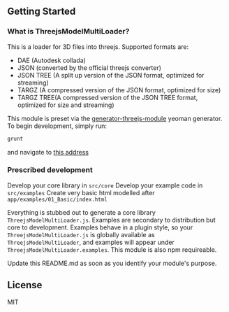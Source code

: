 ## Getting Started

### What is ThreejsModelMultiLoader?

This is a loader for 3D files into threejs.
Supported formats are:
- DAE (Autodesk collada)
- JSON (converted by the official threejs converter)
- JSON TREE (A split up version of the JSON format, optimized for streaming)
- TARGZ (A compressed version of the JSON format, optimized for size)
- TARGZ TREE(A compressed version of the JSON TREE format, optimized for size and streaming)

This module is preset via the [generator-threejs-module](http://github.com/bunnybones1/generator-threejs-module) yeoman generator.
To begin development, simply run:
```bash
grunt
```
and navigate to [this address](localhost:9000/examples/01_Basic/)

### Prescribed development

Develop your core library in ```src/core```
Develop your example code in ```src/examples```
Create very basic html modelled after ```app/examples/01_Basic/index.html```

Everything is stubbed out to generate a core library `ThreejsModelMultiLoader.js`. Examples are secondary to distribution but core to development. Examples behave in a plugin style, so your `ThreejsModelMultiLoader.js` is globally available as `ThreejsModelMultiLoader`, and examples will appear under `ThreejsModelMultiLoader.examples`.
This module is also npm requireable.

Update this README.md as soon as you identify your module's purpose.

## License

MIT
